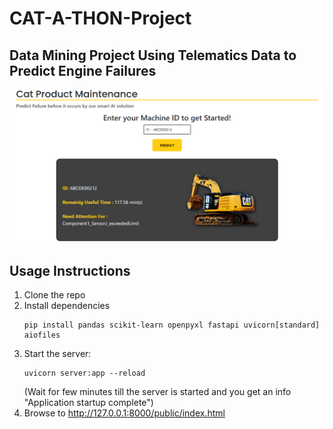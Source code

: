 # CAT-A-THON-Project
## Data Mining Project Using Telematics Data to Predict Engine Failures
<img src="public/assets/preview.PNG">

## Usage Instructions
1. Clone the repo
2. Install dependencies
    ```
    pip install pandas scikit-learn openpyxl fastapi uvicorn[standard] aiofiles
    ```
3. Start the server:
    ```
    uvicorn server:app --reload
    ```
    (Wait for few minutes till the server is started and you get an info "Application startup complete")
4. Browse to http://127.0.0.1:8000/public/index.html
